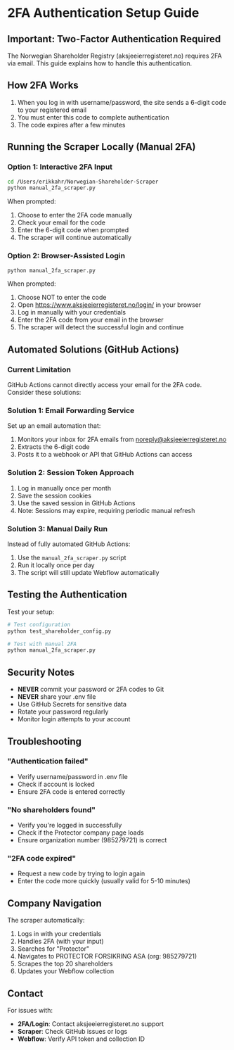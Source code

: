 # 2FA Authentication Setup Guide

## Important: Two-Factor Authentication Required

The Norwegian Shareholder Registry (aksjeeierregisteret.no) requires 2FA via email. This guide explains how to handle this authentication.

## How 2FA Works

1. When you log in with username/password, the site sends a 6-digit code to your registered email
2. You must enter this code to complete authentication
3. The code expires after a few minutes

## Running the Scraper Locally (Manual 2FA)

### Option 1: Interactive 2FA Input
```bash
cd /Users/erikkahr/Norwegian-Shareholder-Scraper
python manual_2fa_scraper.py
```

When prompted:
1. Choose to enter the 2FA code manually
2. Check your email for the code
3. Enter the 6-digit code when prompted
4. The scraper will continue automatically

### Option 2: Browser-Assisted Login
```bash
python manual_2fa_scraper.py
```

When prompted:
1. Choose NOT to enter the code
2. Open https://www.aksjeeierregisteret.no/login/ in your browser
3. Log in manually with your credentials
4. Enter the 2FA code from your email in the browser
5. The scraper will detect the successful login and continue

## Automated Solutions (GitHub Actions)

### Current Limitation
GitHub Actions cannot directly access your email for the 2FA code. Consider these solutions:

### Solution 1: Email Forwarding Service
Set up an email automation that:
1. Monitors your inbox for 2FA emails from noreply@aksjeeierregisteret.no
2. Extracts the 6-digit code
3. Posts it to a webhook or API that GitHub Actions can access

### Solution 2: Session Token Approach
1. Log in manually once per month
2. Save the session cookies
3. Use the saved session in GitHub Actions
4. Note: Sessions may expire, requiring periodic manual refresh

### Solution 3: Manual Daily Run
Instead of fully automated GitHub Actions:
1. Use the `manual_2fa_scraper.py` script
2. Run it locally once per day
3. The script will still update Webflow automatically

## Testing the Authentication

Test your setup:
```bash
# Test configuration
python test_shareholder_config.py

# Test with manual 2FA
python manual_2fa_scraper.py
```

## Security Notes

- **NEVER** commit your password or 2FA codes to Git
- **NEVER** share your .env file
- Use GitHub Secrets for sensitive data
- Rotate your password regularly
- Monitor login attempts to your account

## Troubleshooting

### "Authentication failed"
- Verify username/password in .env file
- Check if account is locked
- Ensure 2FA code is entered correctly

### "No shareholders found"
- Verify you're logged in successfully
- Check if the Protector company page loads
- Ensure organization number (985279721) is correct

### "2FA code expired"
- Request a new code by trying to login again
- Enter the code more quickly (usually valid for 5-10 minutes)

## Company Navigation

The scraper automatically:
1. Logs in with your credentials
2. Handles 2FA (with your input)
3. Searches for "Protector"
4. Navigates to PROTECTOR FORSIKRING ASA (org: 985279721)
5. Scrapes the top 20 shareholders
6. Updates your Webflow collection

## Contact

For issues with:
- **2FA/Login**: Contact aksjeeierregisteret.no support
- **Scraper**: Check GitHub issues or logs
- **Webflow**: Verify API token and collection ID
